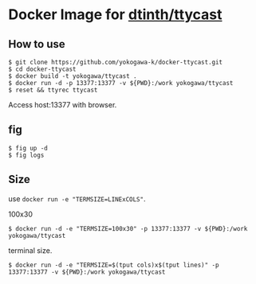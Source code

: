 Docker Image for [dtinth/ttycast](https://github.com/dtinth/ttycast)
====

How to use
----

```console
$ git clone https://github.com/yokogawa-k/docker-ttycast.git
$ cd docker-ttycast
$ docker build -t yokogawa/ttycast .
$ docker run -d -p 13377:13377 -v ${PWD}:/work yokogawa/ttycast
$ reset && ttyrec ttycast
```

Access host:13377 with browser.

fig
----

```console
$ fig up -d
$ fig logs
```

Size
----

use `docker run -e "TERMSIZE=LINExCOLS"`.

100x30

```
$ docker run -d -e "TERMSIZE=100x30" -p 13377:13377 -v ${PWD}:/work yokogawa/ttycast
```

terminal size.

```
$ docker run -d -e "TERMSIZE=$(tput cols)x$(tput lines)" -p 13377:13377 -v ${PWD}:/work yokogawa/ttycast
```

